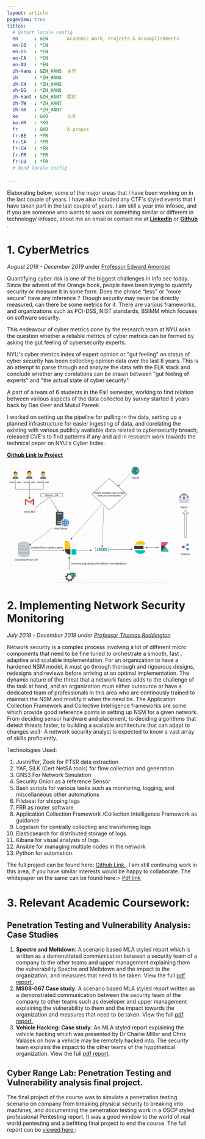 ```yaml
---
layout: article
pageview: true
titles:
  # @start locale config
  en      : &EN       Academic Work, Projects & Accomplishments
  en-GB   : *EN
  en-US   : *EN
  en-CA   : *EN
  en-AU   : *EN
  zh-Hans : &ZH_HANS  关于
  zh      : *ZH_HANS
  zh-CN   : *ZH_HANS
  zh-SG   : *ZH_HANS
  zh-Hant : &ZH_HANT  關於
  zh-TW   : *ZH_HANT
  zh-HK   : *ZH_HANT
  ko      : &KO       소개
  ko-KR   : *KO
  fr      : &KO       À propos
  fr-BE   : *FR
  fr-CA   : *FR
  fr-CH   : *FR
  fr-FR   : *FR
  fr-LU   : *FR
  # @end locale config

---
```


Elaborating below, some of the major areas that I have been working on in the last couple of years. I have also included any CTF's styled events that I have taken part in the last couple of years. I am still a year into infosec, and if you are someone who wants to work on something similar or different in technology/ infosec, shoot me an email or contact me at  **<a href="https://www.linkedin.com/in/yuvraj-singh-b29228a0/">LinkedIn</a>** or **<a href="https://github.com/reg1reg1">Github</a>** .

# 1. CyberMetrics

*August 2019 - December 2019* under <a href="https://cybersecurity-strategy-masters.nyu.edu/faculty/edward-amoroso/">Professor Edward Amoroso </a>

Quantifying cyber risk is one of the biggest challenges in info sec today. Since the advent of the Orange book, people have been trying to quantify security or measure it in some form. Does the phrase "less" or "more secure" have any inference ? Though security may never be directly measured, can there be some metrics for it. There are various frameworks, and organizations such as PCI-DSS, NIST standards, BSIMM which focuses on software security.

This endeavour of cyber metrics done by the research team at NYU asks the question whether a reliable metrics of cyber metrics can be formed by asking the gut feeling of cybersecurity experts.

NYU's cyber metrics index of expert opinion or "gut feeling" on status of cyber security has been collecting opinion data over the last 8 years. This is an attempt to parse through and analyze the data with the ELK stack and conclude whether any corelations can be drawn between "gut feeling of experts" and "the actual state of cyber security".



A part of a team of 6 students in the Fall semester, working to find relation between various aspects of the data collected by survey started 8 years back by Dan Geer and Mukul Pareek. 

I worked on setting up the pipeline for pulling in the data, setting up a planned infrastructure for easier ingesting of data, and corelating the existing with various publicly available data related to cybersecurity breach, released CVE's to find patterns if any and aid in research work towards the technical paper on NYU's Cyber Index.

**<a href="https://github.com/reg1reg1/Metrics">Github Link to Project</a>**

![arch](assets/arch.png)

# 2. Implementing Network Security Monitoring

*July 2019 - December 2019 under <a href="https://engineering.nyu.edu/faculty/thomas-reddington">Professor Thomas Reddington </a>*

Network security is a complex process involving a lot of different micro components that need to be fine tuned to orchestrate a smooth, fast , adaptive and scalable implementation. For an organization to have a hardened NSM model, it must go through thorough and rigourous designs, redesigns and reviews before arriving at an optimal implementation. The dynamic nature of the threat that a network faces adds to the challenge of the task at hand, and an organization must either outsource or have a dedicated team of professionals in this area who are continously trained to maintain the NSM and modify it when the need be. The Application Collection Framework and Collective Intelligence frameworks are some which provide good reference points in setting up NSM for a given network. From deciding sensor hardware and placement, to deciding algorithms that detect threats faster, to building a scalable architecture that can adapt to changes well- A network security analyst is expected to know a vast array of skills proficiently.

Technologies Used:

1. Justniffer, Zeek for PTSR data extraction
2. YAF, SiLK (Cert NetSA tools) for flow collection and generation
3. GNS3 For Network Simulation
4. Security Onion as a reference Sensor
5. Bash scripts for various tasks such as monitoring, logging, and miscellaneous other automations
6. Filebeat for shipping logs
7. FRR as router software
8. Application Collection Framework /Collection Intelligence Framework as guidance
9. Logstash for centrally collecting and transferring logs
10. Elasticsearch for distributed storage of logs.
11. Kibana for visual analysis of logs.
12. Ansible for managing multiple nodes in the network
13. Python for automation.

The full project can be found here: <a href="">Github Link </a>. I am still continuing work in this area, if you have similar interests would be happy to collaborate.
The whitepaper on the same can be found here:> <a href="https://github.com/reg1reg1/NSM-Implementation/blob/master/Project%20Whitepaper.pdf">Pdf link</a>

# 3. Relevant Academic Coursework: 

## Penetration Testing and Vulnerability Analysis: Case Studies

1. **Spectre and Meltdown**:  A scenario based MLA styled report which is written as a demonstrated communication between a security team of a company to the other teams and upper management explaining them the vulnerability Spectre and Meltdown and the impact to the organization, and measures that need to be taken. 
   View the full <a href="https://drive.google.com/file/d/1zhwDTxJjfm6K1X78l9bKbRbGD7m_ayUB/view?usp=sharing"> pdf report </a>. 
2. **MS08-067 Case study**: A scenario based MLA styled report written as a demonstrated communication between the security team of the company to other teams such as developer and upper management explaining the vulnerability to them and the impact towards the organization and measures that need to be taken.
   View the full <a href="https://drive.google.com/file/d/1y8UfV9bYe2MUOkUEL27D1ChWjHR2FFJa/view?usp=sharing"> pdf report </a>.
3. **Vehicle Hacking: Case study**: An MLA styled report explaining the vehicle hacking which was presented by Dr Charlie Miller and Chris Valasek on how a vehicle may be remotely hacked into. The security team explains the impact to the other teams of the hypothetical organization.
   View the full <a href="https://drive.google.com/file/d/1VtdAfIALLL11Yho7K0JnlljFBKdl8mpn/view?usp=sharing">pdf report</a>.

## Cyber Range Lab: Penetration Testing and Vulnerability analysis final project.

The final project of the course was to simulate a penetration testing scenario on company from breaking physical security to breaking into machines, and documenting the penetration testing work in a OSCP styled professional Pentesting report. It was a good window to the world of real world pentesting and a befitting final project to end the course. The full report can be <a href="https://drive.google.com/file/d/1jofO3kuWtXPCmnZE2KEUFiIgFA9NJvxd/view?usp=sharing">viewed here </a>:

